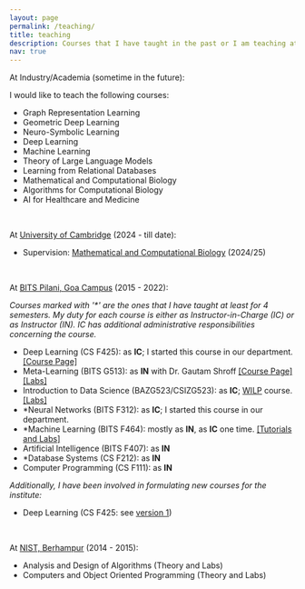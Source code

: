 ```yaml
---
layout: page
permalink: /teaching/
title: teaching
description: Courses that I have taught in the past or I am teaching at present.
nav: true
---
```


At Industry/Academia (sometime in the future):

I would like to teach the following courses:

 - Graph Representation Learning
 - Geometric Deep Learning
 - Neuro-Symbolic Learning
 - Deep Learning
 - Machine Learning
 - Theory of Large Language Models
 - Learning from Relational Databases
 - Mathematical and Computational Biology
 - Algorithms for Computational Biology
 - AI for Healthcare and Medicine
 
<br/>
 
At <a rel="external nofollow" href="https://www.cam.ac.uk/" target="_blank">University of Cambridge</a> (2024 - till date):

 - Supervision: <a rel="external nofollow" href="https://www.natsci.tripos.cam.ac.uk/subject-information/part1b/math-comp-bio" target="_blank">Mathematical and Computational Biology</a> (2024/25)

<br/>

At <a rel="external nofollow" href="https://www.bits-pilani.ac.in/goa/ComputerScienceInformationsSystems/ComputerScienceandInformationSystems" target="_blank">BITS Pilani, Goa Campus</a> (2015 - 2022):

*Courses marked with '\*' are the ones that I have taught at least for 4 semesters. My duty for each course is either as Instructor-in-Charge (IC) or as Instructor (IN). IC has additional administrative responsibilities concerning the course.*

 - Deep Learning (CS F425): as **IC**; I started this course in our department. <a rel="external nofollow" href="https://github.com/tirtharajdash/CS-F425_Deep-Learning" target="_blank">[Course Page]</a>
 - Meta-Learning (BITS G513): as **IN** with Dr. Gautam Shroff <a rel="external nofollow" href="https://sites.google.com/view/meta-learning-2021/home" target="_blank">[Course Page]</a><a rel="external nofollow" href="https://github.com/tirtharajdash/BITS-G513_MetaLearning" target="_blank">[Labs]</a>
 - Introduction to Data Science (BAZG523/CSIZG523): as **IC**; <a rel="external nofollow" href="https://bits-pilani-wilp.ac.in/" target="_blank">WILP</a> course. <a rel="external nofollow" href="https://github.com/tirtharajdash/IntroductionToDataScience" target="_blank">[Labs]</a>
 - *Neural Networks (BITS F312): as **IC**; I started this course in our department.
 - *Machine Learning (BITS F464): mostly as **IN**, as **IC** one time. <a rel="external nofollow" href="http://bits-f464.github.io/" target="_blank">[Tutorials and Labs]</a>
 - Artificial Intelligence (BITS F407): as **IN**
 - *Database Systems (CS F212): as **IN**
 - Computer Programming (CS F111): as **IN**

*Additionally, I have been involved in formulating new courses for the institute:*

 - Deep Learning (CS F425: see <a rel="external nofollow" href="https://github.com/tirtharajdash/CS-F425_Deep-Learning#theory-materials" target="_blank">version 1</a>)

<br/>

At <a rel="external nofollow" href="https://www.nist.edu/" target="_blank">NIST, Berhampur</a> (2014 - 2015):

 - Analysis and Design of Algorithms (Theory and Labs)
 - Computers and Object Oriented Programming (Theory and Labs)

